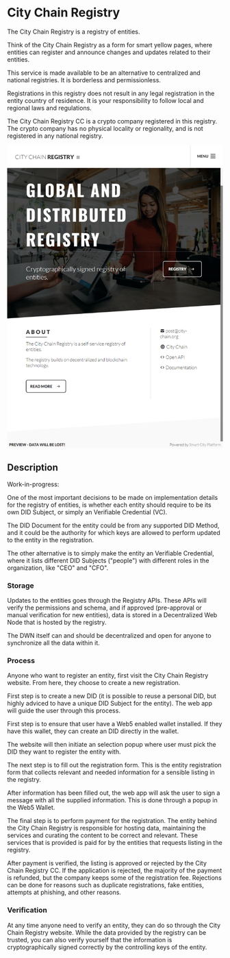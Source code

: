 # City Chain Registry

The City Chain Registry is a registry of entities.

Think of the City Chain Registry as a form for smart yellow pages, where entities can register and announce changes and updates related to their entities.

This service is made available to be an alternative to centralized and national registries. It is borderless and permissionless.

Registrations in this registry does not result in any legal registration in the entity country of residence. It is your responsibility to follow local and regional laws and regulations.

The City Chain Registry CC is a crypto company registered in this registry. The crypto company has no physical locality or regionality, and is not registered in any national registry.

![City Chain Registry screenshot](screenshot.png)

## Description

Work-in-progress:

One of the most important decisions to be made on implementation details for the registry of entities, is whether each entity should require to be its own DID Subject, or simply an Verifiable Credential (VC).

The DID Document for the entity could be from any supported DID Method, and it could be the authority for which keys are allowed to perform updated to the entity in the registration.

The other alternative is to simply make the entity an Verifiable Credential, where it lists different DID Subjects ("people") with different roles in the organization, like "CEO" and "CFO".

### Storage

Updates to the entities goes through the Registry APIs. These APIs will verify the permissions and schema, and if approved (pre-approval or manual verification for new entities), data is stored in a Decentralized Web Node that is hosted by the registry.

The DWN itself can and should be decentralized and open for anyone to synchronize all the data within it.

### Process

Anyone who want to register an entity, first visit the City Chain Registry website. From here, they choose to create a new registration.

First step is to create a new DID (it is possible to reuse a personal DID, but highly adviced to have a unique DID Subject for the entity). The web app will guide the user through this process.

First step is to ensure that user have a Web5 enabled wallet installed. If they have this wallet, they can create an DID directly in the wallet.

The website will then initiate an selection popup where user must pick the DID they want to register the entity with.

The next step is to fill out the registration form. This is the entity registration form that collects relevant and needed information for a sensible listing in the registry.

After information has been filled out, the web app will ask the user to sign a message with all the supplied information. This is done through a popup in the Web5 Wallet.

The final step is to perform payment for the registration. The entity behind the City Chain Registry is responsible for hosting data, maintaining the services and curating the content to be correct and relevant. These services that is provided is paid for by the entities that requests listing in the registry.

After payment is verified, the listing is approved or rejected by the City Chain Registry CC. If the application is rejected, the majority of the payment is refunded, but the company keeps some of the registration fee. Rejections can be done for reasons such as duplicate registrations, fake entities, attempts at phishing, and other reasons.

### Verification

At any time anyone need to verify an entity, they can do so through the City Chain Registry website. While the data provided by the registry can be trusted, you can also verify yourself that the information is cryptographically signed correctly by the controlling keys of the entity.


